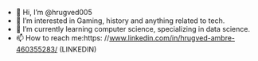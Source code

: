 - 👋 Hi, I’m @hrugved005
- 👀 I’m interested in Gaming, history and anything related to tech.
- 🌱 I’m currently learning computer science, specializing in data science.
- 📫 How to reach me:https: //www.linkedin.com/in/hrugved-ambre-460355283/ (LINKEDIN)

<!---
hrugved005/hrugved005 is a ✨ special ✨ repository because its `README.md` (this file) appears on your GitHub profile.
You can click the Preview link to take a look at your changes.
--->
